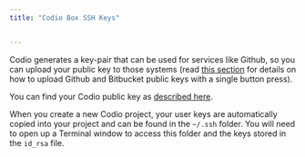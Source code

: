```yaml
---
title: "Codio Box SSH Keys"


---
```


Codio generates a key-pair that can be used for services like Github, so you can upload your public key to those systems (read [this section](/dashboard/account/github/) for details on how to upload Github and Bitbucket public keys with a single button press).

You can find your Codio public key as [described here](/dashboard/account/publickey).

When you create a new Codio project, your user keys are automatically copied into your project and can be found in the `~/.ssh` folder. You will need to open up a Terminal window to access this folder and the keys stored in the `id_rsa` file.


